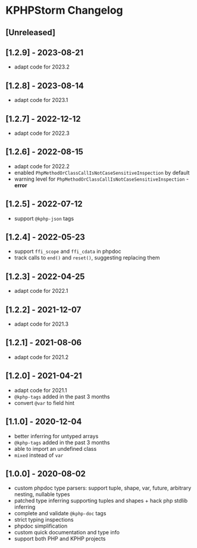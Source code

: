 # KPHPStorm Changelog

## [Unreleased]

## [1.2.9] - 2023-08-21

- adapt code for 2023.2

## [1.2.8] - 2023-08-14

- adapt code for 2023.1

## [1.2.7] - 2022-12-12

- adapt code for 2022.3

## [1.2.6] - 2022-08-15

- adapt code for 2022.2
- enabled `PhpMethodOrClassCallIsNotCaseSensitiveInspection` by default
- warning level for `PhpMethodOrClassCallIsNotCaseSensitiveInspection` - **error**

## [1.2.5] - 2022-07-12

- support `@kphp-json` tags

## [1.2.4] - 2022-05-23

- support `ffi_scope` and `ffi_cdata` in phpdoc
- track calls to `end()` and `reset()`, suggesting replacing them

## [1.2.3] - 2022-04-25

- adapt code for 2022.1

## [1.2.2] - 2021-12-07

- adapt code for 2021.3

## [1.2.1] - 2021-08-06

- adapt code for 2021.2

## [1.2.0] - 2021-04-21

- adapt code for 2021.1
- `@kphp-tags` added in the past 3 months
- convert `@var` to field hint

## [1.1.0] - 2020-12-04

- better inferring for untyped arrays
- `@kphp-tags` added in the past 3 months
- able to import an undefined class
- `mixed` instead of `var`

## [1.0.0] - 2020-08-02

- custom phpdoc type parsers: support tuple, shape, var, future, arbitrary nesting, nullable types
- patched type inferring supporting tuples and shapes + hack php stdlib inferring
- complete and validate `@kphp-doc` tags
- strict typing inspections
- phpdoc simplification
- custom quick documentation and type info
- support both PHP and KPHP projects
